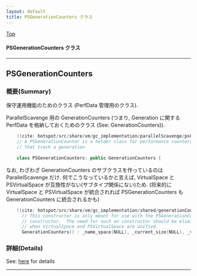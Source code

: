 ```yaml
---
layout: default
title: PSGenerationCounters クラス 
---
```

[Top](../index.html)

#### PSGenerationCounters クラス 



---
## <a name="noI13mdHJe" id="noI13mdHJe">PSGenerationCounters</a>

### 概要(Summary)
保守運用機能のためのクラス (PerfData 管理用のクラス).

ParallelScavenge 用の GenerationCounters
(つまり, Generation に関する PerfData を格納しておくためのクラス (See: GenerationCounters)).


```cpp
    ((cite: hotspot/src/share/vm/gc_implementation/parallelScavenge/psGenerationCounters.hpp))
    // A PSGenerationCounter is a holder class for performance counters
    // that track a generation
    
    class PSGenerationCounters: public GenerationCounters {
```

なお, わざわざ GenerationCounters のサブクラスを作っているのは ParallelScavenge だけ.
何でこうなっているかと言えば, VirtualSpace と PSVirtualSpace が互換性がない(サブタイプ関係にない)ため.
(将来的に VirtualSpace と PSVirtualSpace が統合されれば 
PSGenerationCounters も GenerationCounters に統合されるかも)


```cpp
    ((cite: hotspot/src/share/vm/gc_implementation/shared/generationCounters.hpp))
      // This constructor is only meant for use with the PSGenerationCounters
      // constructor.  The need for such an constructor should be eliminated
      // when VirtualSpace and PSVirtualSpace are unified.
      GenerationCounters() : _name_space(NULL), _current_size(NULL), _virtual_space(NULL) {}
```




### 詳細(Details)
See: [here](../doxygen/classPSGenerationCounters.html) for details

---
